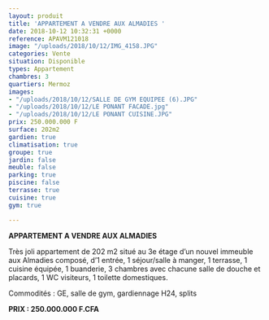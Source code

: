 ```yaml
---
layout: produit
title: 'APPARTEMENT A VENDRE AUX ALMADIES '
date: 2018-10-12 10:32:31 +0000
reference: APAVM121018
image: "/uploads/2018/10/12/IMG_4158.JPG"
categories: Vente
situation: Disponible
types: Appartement
chambres: 3
quartiers: Mermoz
images:
- "/uploads/2018/10/12/SALLE DE GYM EQUIPEE (6).JPG"
- "/uploads/2018/10/12/LE PONANT FACADE.jpg"
- "/uploads/2018/10/12/LE PONANT CUISINE.JPG"
prix: 250.000.000 F
surface: 202m2
gardien: true
climatisation: true
groupe: true
jardin: false
meuble: false
parking: true
piscine: false
terrasse: true
cuisine: true
gym: true

---
```

**APPARTEMENT A VENDRE AUX ALMADIES** 

Très joli appartement de 202 m2 situé au 3e étage d’un nouvel immeuble aux Almadies composé, d’1 entrée, 1 séjour/salle à manger, 1 terrasse, 1 cuisine équipée, 1 buanderie, 3 chambres avec chacune salle de douche et placards, 1 WC visiteurs, 1 toilette domestiques.

Commodités : GE, salle de gym, gardiennage H24, splits

**PRIX : 250.000.000 F.CFA**